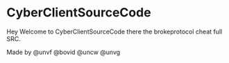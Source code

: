 # CyberClientSourceCode

Hey Welcome to CyberClientSourceCode there the brokeprotocol cheat full SRC.

Made by @unvf @bovid @uncw @unvg
